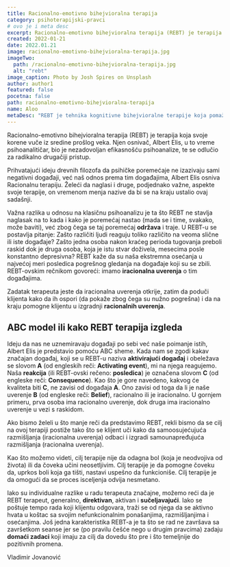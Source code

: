 ```yaml
---
title: Racionalno-emotivno bihejvioralna terapija
category: psihoterapijski-pravci
# ovo je i meta desc
excerpt: Racionalno-emotivno bihejvioralna terapija (REBT) je terapija koja svoje korene vuče iz sredine prošlog veka.
created: 2022-01-21
date: 2022.01.21
image: racionalno-emotivno-bihejvioralna-terapija.jpg
imageTwo:
  path: /racionalno-emotivno-bihejvioralna-terapija.jpg
  alt: "rebt"
image_caption: Photo by Josh Spires on Unsplash
author: author1
featured: false
pocetna: false
path: racionalno-emotivno-bihejvioralna-terapija
name: Aloo
metaDesc: "REBT je tehnika kognitivne bihejvioralne terapije koja pomaže pojedincu da razume svoje misli i osećanja i kako oni mogu da izazovu raspoloženja ili emocionalne odgovore."
---
```



Racionalno-emotivno bihejvioralna terapija (REBT) je terapija koja svoje korene vuče iz sredine prošlog veka. Njen osnivač, Albert Elis, u to vreme psihoanalitičar, bio je nezadovoljan efikasnošću psihoanalize, te se odlučio za radikalno drugačiji pristup.

Prihvatajući ideju drevnih filozofa da psihičke poremećaje ne izazivaju sami negativni događaji, već naš odnos prema tim događajima, Albert Elis osniva Racionalnu terapiju. Želeći da naglasi i druge, podjednako važne, aspekte svoje terapije, on vremenom menja nazive da bi se na kraju ustalio ovaj sadašnji. 

Važna razlika u odnosu na klasičnu psihoanalizu je ta što REBT ne stavlja naglasak na to kada i kako je poremećaj nastao (mada se i time, svakako, može baviti), već zbog čega se taj poremećaj **održava** i traje. U REBT-u se postavlja pitanje: Zašto različiti ljudi reaguju toliko različito na veoma slične ili iste događaje? Zašto jedna osoba nakon kraćeg perioda tugovanja preboli raskid dok je druga osoba, koja je istu stvar doživela, mesecima posle konstantno depresivna? REBT kaže da su naša ekstremna osećanja u najvećoj meri posledica pogrešnog gledanja na događaje koji su se zbili. REBT-ovskim rečnikom govoreći: imamo **iracionalna uverenja** o tim događajima.

Zadatak terapeuta jeste da iracionalna uverenja otkrije, zatim da poduči klijenta kako da ih ospori (da pokaže zbog čega su nužno pogrešna) i da na kraju pomogne klijentu u izgradnji **racionalnih uverenja**.


## ABC model ili kako REBT terapija izgleda


Ideju da nas ne uznemiravaju događaji po sebi već naše poimanje istih, Albert Elis je predstavio pomoću ABC sheme. Kada nam se zgodi kakav značajan događaj, koji se u REBT-u naziva **aktivirajući događaj** i obeležava se slovom **A** (od engleskih reči: **Activating event**), mi na njega reagujemo. Naša **reakcija** (ili REBT-ovski rečeno: **posledica**) je označena slovom **C** (od engleske reči: **Consequence**). Kao što je gore navedeno, kakvog će kvaliteta biti **C**, ne zavisi od događaja **A**. Ono zavisi od toga da li je naše uverenje **B** (od engleske reči: **Belief**), racionalno ili je iracionalno. U gornjem primeru, prva osoba ima racionalno uverenje, dok druga ima iracionalno uverenje u vezi s raskidom. 

Ako bismo želeli u što manje reči da predstavimo REBT, rekli bismo da se cilj na ovoj terapiji postiže tako što se klijent uči kako da samoosujećujuća razmišljanja (iracionalna uverenja) odbaci i izgradi samounapređujuća razmišljanja (racionalna uverenja). 

Kao što možemo videti, cilj terapije nije da odagna bol (koja je neodvojiva od života) ili da čoveka učini neosetljivim. Cilj terapije je da pomogne čoveku da, uprkos boli koja ga tišti, nastavi uspešno da funkcioniše. Cilj terapije je da omogući da se proces isceljenja odvija nesmetano.  

Iako su individualne razlike u radu terapeuta značajne, možemo reći da je REBT terapeut, generalno, **direktivan**, aktivan i **sučeljavajući**. Iako se poštuje tempo rada koji klijentu odgovara, traži se od njega da se aktivno hvata u koštac sa svojim nefunkcionalnim ponašanjima, razmišljanjima i osećanjima. Još jedna karakteristika REBT-a je ta što se rad ne završava sa završetkom seanse jer se (po pravilu češće nego u drugim pravcima) zadaju **domaći zadaci** koji imaju za cilj da dovedu što pre i što temeljnije do pozitivnih promena.





Vladimir Jovanović
